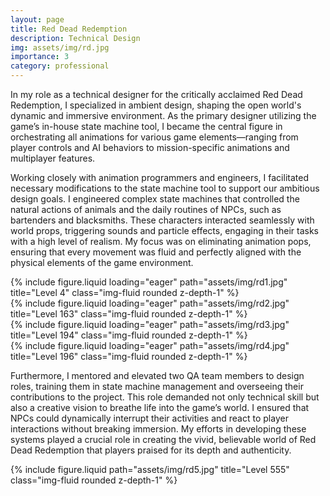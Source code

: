 ```yaml
---
layout: page
title: Red Dead Redemption
description: Technical Design
img: assets/img/rd.jpg
importance: 3
category: professional
---
```


In my role as a technical designer for the critically acclaimed Red Dead Redemption, I specialized in ambient design, shaping the open world's dynamic and immersive environment. As the primary designer utilizing the game’s in-house state machine tool, I became the central figure in orchestrating all animations for various game elements—ranging from player controls and AI behaviors to mission-specific animations and multiplayer features.

Working closely with animation programmers and engineers, I facilitated necessary modifications to the state machine tool to support our ambitious design goals. I engineered complex state machines that controlled the natural actions of animals and the daily routines of NPCs, such as bartenders and blacksmiths. These characters interacted seamlessly with world props, triggering sounds and particle effects, engaging in their tasks with a high level of realism. My focus was on eliminating animation pops, ensuring that every movement was fluid and perfectly aligned with the physical elements of the game environment.

<div class="row">
    <div class="col-sm mt-3 mt-md-0">
        {% include figure.liquid loading="eager" path="assets/img/rd1.jpg" title="Level 4" class="img-fluid rounded z-depth-1" %}
    </div>
    <div class="col-sm mt-3 mt-md-0">
        {% include figure.liquid loading="eager" path="assets/img/rd2.jpg" title="Level 163" class="img-fluid rounded z-depth-1" %}
    </div>
    <div class="col-sm mt-3 mt-md-0">
        {% include figure.liquid loading="eager" path="assets/img/rd3.jpg" title="Level 194" class="img-fluid rounded z-depth-1" %}
    </div>
</div>
<div class="row">
    <div class="col-sm mt-3 mt-md-0">
        {% include figure.liquid loading="eager" path="assets/img/rd4.jpg" title="Level 196" class="img-fluid rounded z-depth-1" %}
    </div>
</div>

Furthermore, I mentored and elevated two QA team members to design roles, training them in state machine management and overseeing their contributions to the project. This role demanded not only technical skill but also a creative vision to breathe life into the game’s world. I ensured that NPCs could dynamically interrupt their activities and react to player interactions without breaking immersion. My efforts in developing these systems played a crucial role in creating the vivid, believable world of Red Dead Redemption that players praised for its depth and authenticity.

<div class="row justify-content-sm-center">
    <div class="col-sm-8 mt-3 mt-md-0">
        {% include figure.liquid path="assets/img/rd5.jpg" title="Level 555" class="img-fluid rounded z-depth-1" %}
    </div>
</div>
